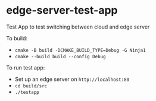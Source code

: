 # edge-server-test-app
Test App to test switching between cloud and edge server

To build:
* `cmake -B build -DCMAKE_BUILD_TYPE=Debug -G Ninja1`
* `cmake --build build --config Debug`

To run test app:
* Set up an edge server on `http://localhost:80`
* `cd build/src`
* `./testapp`
